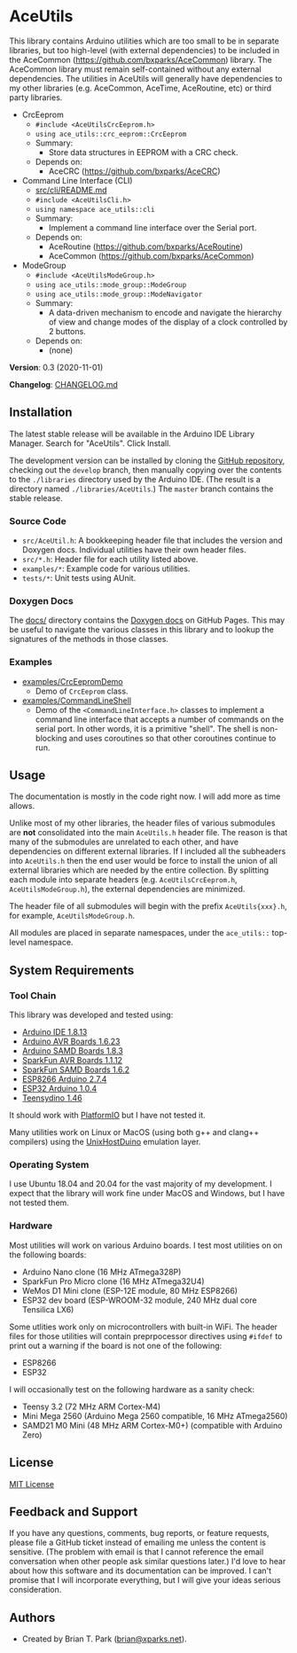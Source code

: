 # AceUtils

This library contains Arduino utilities which are too small to be in separate
libraries, but too high-level (with external dependencies) to be included in the
AceCommon (https://github.com/bxparks/AceCommon) library. The AceCommon library
must remain self-contained without any external dependencies. The utilities in
AceUtils will generally have dependencies to my other libraries (e.g. AceCommon,
AceTime, AceRoutine, etc) or third party libraries.

* CrcEeprom
    * `#include <AceUtilsCrcEeprom.h>`
    * `using ace_utils::crc_eeprom::CrcEeprom`
    * Summary:
        * Store data structures in EEPROM with a CRC check.
    * Depends on:
        * AceCRC (https://github.com/bxparks/AceCRC)
* Command Line Interface (CLI)
    * [src/cli/README.md](src/cli/README.md)
    * `#include <AceUtilsCli.h>`
    * `using namespace ace_utils::cli`
    * Summary:
        * Implement a command line interface over the Serial port.
    * Depends on:
        * AceRoutine (https://github.com/bxparks/AceRoutine)
        * AceCommon (https://github.com/bxparks/AceCommon)
* ModeGroup
    * `#include <AceUtilsModeGroup.h>`
    * `using ace_utils::mode_group::ModeGroup`
    * `using ace_utils::mode_group::ModeNavigator`
    * Summary:
        * A data-driven mechanism to encode and navigate the hierarchy of
          view and change modes of the display of a clock controlled by 2
          buttons.
    * Depends on:
        * (none)

**Version**: 0.3 (2020-11-01)

**Changelog**: [CHANGELOG.md](CHANGELOG.md)

## Installation

The latest stable release will be available in the Arduino IDE Library
Manager. Search for "AceUtils". Click Install.

The development version can be installed by cloning the
[GitHub repository](https://github.com/bxparks/AceUtils), checking out the
`develop` branch, then manually copying over the contents to the `./libraries`
directory used by the Arduino IDE. (The result is a directory named
`./libraries/AceUtils`.) The `master` branch contains the stable release.

### Source Code

* `src/AceUtil.h`: A bookkeeping header file that includes the version and
  Doxygen docs. Individual utilities have their own header files.
* `src/*.h`: Header file for each utility listed above.
* `examples/*`: Example code for various utilities.
* `tests/*`: Unit tests using AUnit.

### Doxygen Docs

The [docs/](docs/) directory contains the
[Doxygen docs](https://bxparks.github.io/AceUtils/html) on GitHub Pages.
This may be useful to navigate the various classes in this library
and to lookup the signatures of the methods in those classes.

### Examples

* [examples/CrcEepromDemo](examples/CrcEepromDemo)
    * Demo of `CrcEeprom` class.
* [examples/CommandLineShell](examples/CommandLineShell)
    * Demo of the `<CommandLineInterface.h>` classes to implement a command line
      interface that accepts a number of commands on the serial port. In other
      words, it is a primitive "shell". The shell is non-blocking and uses
      coroutines so that other coroutines continue to run.

## Usage

The documentation is mostly in the code right now. I will add more as time
allows.

Unlike most of my other libraries, the header files of various submodules are
**not** consolidated into the main `AceUtils.h` header file. The reason is that
many of the submodules are unrelated to each other, and have dependencies on
different external libraries. If I included all the subheaders into `AceUtils.h`
then the end user would be force to install the union of all external libraries
which are needed by the entire collection. By splitting each module into
separate headers (e.g. `AceUtilsCrcEeprom.h`, `AceUtilsModeGroup.h`), the
external dependencies are minimized.

The header file of all submodules will begin with the prefix `AceUtils{xxx}.h`,
for example, `AceUtilsModeGroup.h`.

All modules are placed in separate namespaces, under the `ace_utils::` top-level
namespace.

## System Requirements

### Tool Chain

This library was developed and tested using:

* [Arduino IDE 1.8.13](https://www.arduino.cc/en/Main/Software)
* [Arduino AVR Boards 1.6.23](https://github.com/arduino/ArduinoCore-avr)
* [Arduino SAMD Boards 1.8.3](https://github.com/arduino/ArduinoCore-samd)
* [SparkFun AVR Boards 1.1.12](https://github.com/sparkfun/Arduino_Boards)
* [SparkFun SAMD Boards 1.6.2](https://github.com/sparkfun/Arduino_Boards)
* [ESP8266 Arduino 2.7.4](https://github.com/esp8266/Arduino)
* [ESP32 Arduino 1.0.4](https://github.com/espressif/arduino-esp32)
* [Teensydino 1.46](https://www.pjrc.com/teensy/td_download.html)

It should work with [PlatformIO](https://platformio.org/) but I have
not tested it.

Many utilities work on Linux or MacOS (using both g++ and clang++ compilers)
using the [UnixHostDuino](https://github.com/bxparks/UnixHostDuino) emulation
layer.

### Operating System

I use Ubuntu 18.04 and 20.04 for the vast majority of my development. I expect
that the library will work fine under MacOS and Windows, but I have not tested
them.

### Hardware

Most utilities will work on various Arduino boards. I test most utilities on
on the following boards:

* Arduino Nano clone (16 MHz ATmega328P)
* SparkFun Pro Micro clone (16 MHz ATmega32U4)
* WeMos D1 Mini clone (ESP-12E module, 80 MHz ESP8266)
* ESP32 dev board (ESP-WROOM-32 module, 240 MHz dual core Tensilica LX6)

Some utlities work only on microcontrollers with built-in WiFi. The header
files for those utilities will contain preprpocessor directives using `#ifdef`
to print out a warning if the board is not one of the following:

* ESP8266
* ESP32

I will occasionally test on the following hardware as a sanity check:

* Teensy 3.2 (72 MHz ARM Cortex-M4)
* Mini Mega 2560 (Arduino Mega 2560 compatible, 16 MHz ATmega2560)
* SAMD21 M0 Mini (48 MHz ARM Cortex-M0+) (compatible with Arduino Zero)

## License

[MIT License](https://opensource.org/licenses/MIT)

## Feedback and Support

If you have any questions, comments, bug reports, or feature requests, please
file a GitHub ticket instead of emailing me unless the content is sensitive.
(The problem with email is that I cannot reference the email conversation when
other people ask similar questions later.) I'd love to hear about how this
software and its documentation can be improved. I can't promise that I will
incorporate everything, but I will give your ideas serious consideration.

## Authors

* Created by Brian T. Park (brian@xparks.net).
